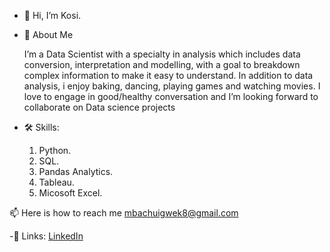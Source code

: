 - 👋 Hi, I’m Kosi.
- 👀 About Me
    
    I’m a Data Scientist with a specialty in analysis which includes data conversion, interpretation and modelling, with a goal to breakdown complex information to make it easy to understand.
    In addition to data analysis, i enjoy baking, dancing, playing games and watching movies. I love to engage in good/healthy conversation and I’m looking forward to collaborate on Data science projects
- 🛠 Skills:
    1. Python.
    2. SQL.
    3. Pandas Analytics.
    4. Tableau. 
    5. Micosoft Excel.



📫 Here is how to reach me mbachuigwek8@gmail.com

-🔗 Links:
       [LinkedIn](https://www.linkedin.com/in/kosisochukwu-mbachu-igwe-945b541a8)


<!---
MsKohcee/MsKohcee is a ✨ special ✨ repository because its `README.md` (this file) appears on your GitHub profile.
You can click the Preview link to take a look at your changes.
--->
